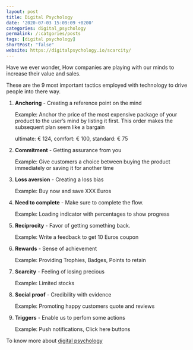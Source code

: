 ```yaml
---
layout: post
title: Digital Psychology
date: '2020-07-03 15:09:09 +0200'
categories: digital_psychology
permalink: /:catgories/posts
tags: [digital psychology]
shortPost: "false"
website: https://digitalpsychology.io/scarcity/
---
```

Have we ever wonder, How companies are playing with our minds to increase their value and sales.

These are the 9 most important tactics employed with technology to drive people into there way.

1. **Anchoring** - Creating a reference point on the mind

    Example: Anchor the price of the most expensive package of your product to the user’s mind by listing it first. This order makes the subsequent plan seem like a bargain

    ultimate: € 124, comfort: € 100, standard: € 75

1. **Commitment** - Getting assurance from you

    Example: Give customers a choice between buying the product immediately or saving it for another time

1. **Loss aversion** - Creating a loss bias

    Example: Buy now and save XXX Euros

1. **Need to complete** - Make sure to complete the flow. 

    Example: Loading indicator with percentages to show progress

1. **Reciprocity** - Favor of getting something back. 

    Example: Write a feedback to get 10 Euros coupon

1. **Rewards** - Sense of achievement
     
    Example: Providing Trophies, Badges, Points to retain 

1. **Scarcity** - Feeling of losing precious

    Example: Limited stocks

1. **Social proof** - Credibility with evidence

    Example: Promoting happy customers quote and reviews

1. **Triggers** - Enable us to perfom some actions

    Example: Push notifications, Click here buttons


To know more about [digital psychology][jekyll-docs]

[jekyll-docs]: https://digitalpsychology.io/scarcity/
